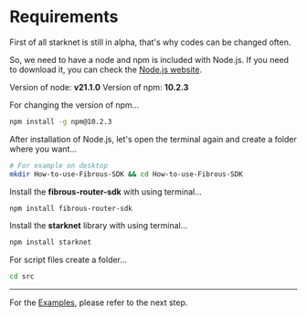 # Requirements

First of all starknet is still in alpha, that's why codes can be changed often.

So, we need to have a node and npm is included with Node.js.
If you need to download it, you can check the [Node.js website](https://nodejs.org/en/download/current).

Version of node: **v21.1.0**
Version of npm: **10.2.3**

For changing the version of npm...
```bash
npm install -g npm@10.2.3
```

After installation of Node.js, let's open the terminal again and create a folder where you want...
```bash
# For example on desktop
mkdir How-to-use-Fibrous-SDK && cd How-to-use-Fibrous-SDK
```

Install the **fibrous-router-sdk** with using terminal...
```bash
npm install fibrous-router-sdk
```

Install the **starknet** library with using terminal...
```bash
npm install starknet
```

For script files create a folder...
```bash
cd src
```

---

For the [Examples](./src/Examples.md), please refer to the next step.